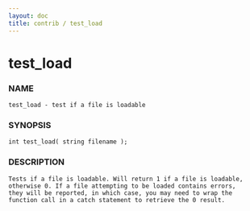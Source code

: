 ```yaml
---
layout: doc
title: contrib / test_load
---
```

# test_load

### NAME

    test_load - test if a file is loadable

### SYNOPSIS

    int test_load( string filename );

### DESCRIPTION

    Tests if a file is loadable. Will return 1 if a file is loadable,
    otherwise 0. If a file attempting to be loaded contains errors,
    they will be reported, in which case, you may need to wrap the
    function call in a catch statement to retrieve the 0 result.

